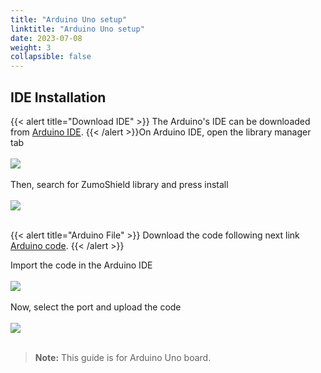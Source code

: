 ```yaml
---
title: "Arduino Uno setup"
linktitle: "Arduino Uno setup"
date: 2023-07-08
weight: 3
collapsible: false
---
```



## IDE Installation

{{< alert title="Download IDE" >}}
The Arduino's IDE can be downloaded from [Arduino IDE](https://www.arduino.cc/en/software).
{{< /alert >}}On Arduino IDE, open the library manager tab
<br><br>
![](arduino_libraries.png)
<br><br>
Then, search for ZumoShield library and press install
<br><br>
![](zumo_library.png)
<br><br>

{{< alert title="Arduino File" >}}
Download the code following next link [Arduino code](https://github.com/roboticamed/MardanRobotRpi/blob/main/ArduinoBuilder/src/i2c_motor.ino).
{{< /alert >}}

Import the code in the Arduino IDE
<br><br>
![](code_uploaded.png)
<br><br>
Now, select the port and upload the code
<br><br>
![](arduino_port.png)
<br><br>
> **Note:** This guide is for Arduino Uno board.